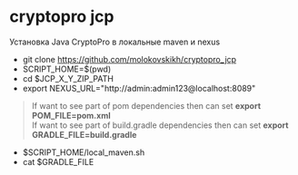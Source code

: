 # cryptopro jcp
Установка Java CryptoPro в локальные maven и nexus 
* git clone https://github.com/molokovskikh/cryptopro_jcp
* SCRIPT_HOME=$(pwd)
* cd $JCP_X_Y_ZIP_PATH
* export NEXUS_URL="http://admin:admin123@localhost:8089"
> If want to see part of pom dependencies then can set **export POM_FILE=pom.xml**<br>
> If want to see part of build.gradle dependencies then can set **export GRADLE_FILE=build.gradle**
* $SCRIPT_HOME/local_maven.sh
* cat $GRADLE_FILE
 
